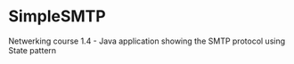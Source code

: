 # SimpleSMTP
Netwerking course 1.4 - Java application showing the SMTP protocol using State pattern
